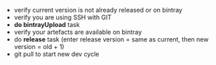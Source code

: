 * verify current version is not already released or on bintray
* verify you are using SSH with GIT
* **do bintrayUpload** task
* verify your artefacts are available on bintray
* do **release** task (enter release version = same as current, then new version = old + 1)
* git pull to start new dev cycle
